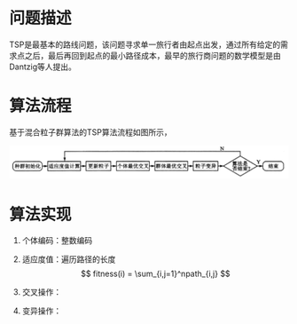 # 问题描述

TSP是最基本的路线问题，该问题寻求单一旅行者由起点出发，通过所有给定的需求点之后，最后再回到起点的最小路径成本，最早的旅行商问题的数学模型是由Dantzig等人提出。

# 算法流程

基于混合粒子群算法的TSP算法流程如图所示，

![](procedure.png)

# 算法实现

1. 个体编码：整数编码
2. 适应度值：遍历路径的长度
$$
fitness(i) = \sum_{i,j=1}^npath_{i,j}
$$

3. 交叉操作：
4. 变异操作：


